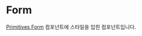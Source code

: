 # Form

[Primitives Form](https://github.com/Co-Studo/cos-ui/blob/dev/packages/primitives/src/components/Form/form.md) 컴포넌트에 스타일을 입힌 컴포넌트입니다.
